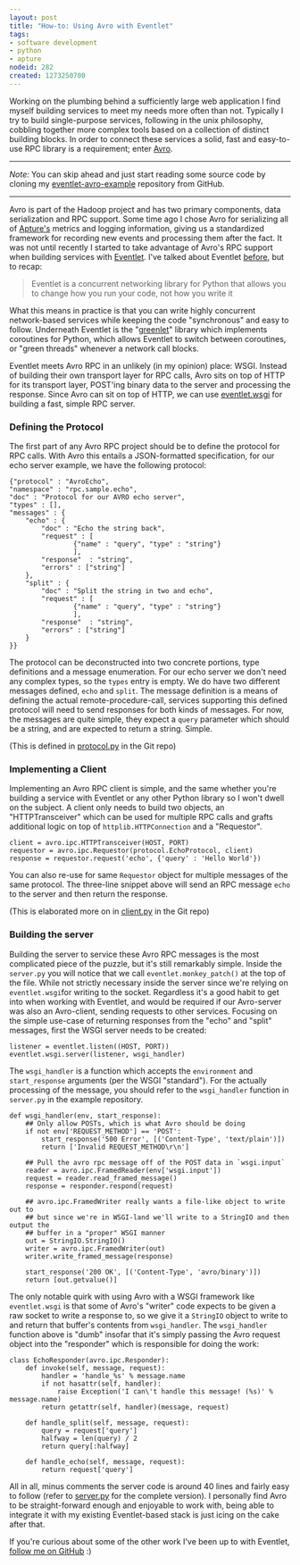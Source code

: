 ```yaml
--- 
layout: post
title: "How-to: Using Avro with Eventlet"
tags: 
- software development
- python
- apture
nodeid: 282
created: 1273250700
---
```

Working on the plumbing behind a sufficiently large web application I find
myself building services to meet my needs more often than not. Typically I
try to build single-purpose services, following in the unix philosophy, cobbling
together more complex tools based on a collection of distinct building blocks.
In order to connect these services a solid, fast and easy-to-use RPC library is
a requirement; enter [Avro](http://hadoop.apache.org/avro/).

----

*Note:* You can skip ahead and just start reading some source code by cloning my
[eventlet-avro-example](http://github.com/rtyler/eventlet-avro-example) repository
from GitHub.

----

Avro is part of the Hadoop project and has two primary components, data serialization
and RPC support. Some time ago I chose Avro for serializing all of <a id="aptureLink_LDwxZTTwKh" href="http://www.apture.com">Apture's</a> metrics and logging
information, giving us a standardized framework for recording new events and processing
them after the fact. It was not until recently I started to take advantage of Avro's
RPC support when building services with <a id="aptureLink_a4wlc7Bdkp" href="http://eventlet.net/doc/">Eventlet</a>. I've talked about Eventlet [before](http://unethicalblogger.com/posts/2010/01/new_years_python_meme), but
to recap:

> Eventlet is a concurrent networking library for Python that allows you to change how you run your code, not how you write it

What this means in practice is that you can write highly concurrent network-based
services while keeping the code "synchronous" and easy to follow. Underneath
Eventlet is the "<a id="aptureLink_FICZSkfldQ" href="http://pypi.python.org/pypi/greenlet">greenlet</a>" library which implements coroutines for Python, which
allows Eventlet to switch between coroutines, or "green threads" whenever a network
call blocks.


Eventlet meets Avro RPC in an unlikely (in my opinion) place: WSGI. Instead of building
their own transport layer for RPC calls, Avro sits on top of HTTP for its transport
layer, POST'ing binary data to the server and processing the response. Since Avro can sit on top of HTTP, we can use [eventlet.wsgi](http://eventlet.net/doc/modules/wsgi.html) for building a fast, simple RPC server.
<!--break-->
### Defining the Protocol
The first part of any Avro RPC project should be to define the protocol for RPC calls.
With Avro this entails a JSON-formatted specification, for our echo server example,
we have the following protocol:

    {"protocol" : "AvroEcho",
    "namespace" : "rpc.sample.echo",
    "doc" : "Protocol for our AVRO echo server",
    "types" : [],
    "messages" : {
        "echo" : {
            "doc" : "Echo the string back",
            "request" : [
                    {"name" : "query", "type" : "string"}
                    ],
            "response"  : "string",
            "errors" : ["string"]
        },
        "split" : {
            "doc" : "Split the string in two and echo",
            "request" : [
                    {"name" : "query", "type" : "string"}
                    ],
            "response"  : "string",
            "errors" : ["string"]
        }
    }}


The protocol can be deconstructed into two concrete portions, type definitions and
a message enumeration. For our echo server we don't need any complex types, so the
`types` entry is empty. We do have two different messages defined, `echo` and `split`.
The message definition is a means of defining the actual remote-procedure-call,
services supporting this defined protocol will need to send responses for both kinds
of messages. For now, the messages are quite simple, they expect a `query` parameter
which should be a string, and are expected to return a string. Simple.

(This is defined in [protocol.py](http://github.com/rtyler/eventlet-avro-example/blob/master/protocol.py) in the Git repo)


### Implementing a Client
Implementing an Avro RPC client is simple, and the same whether you're building a
service with Eventlet or any other Python library so I won't dwell on the subject.
A client only needs to build two objects, an "HTTPTransceiver" which can be used
for multiple RPC calls and grafts additional logic on top of `httplib.HTTPConnection`
and a "Requestor".

    client = avro.ipc.HTTPTransceiver(HOST, PORT)
    requestor = avro.ipc.Requestor(protocol.EchoProtocol, client)
    response = requestor.request('echo', {'query' : 'Hello World'})

You can also re-use for same `Requestor` object for multiple messages of the same
protocol. The three-line snippet above will send an RPC message `echo` to the server
and then return the response.

(This is elaborated more on in [client.py](http://github.com/rtyler/eventlet-avro-example/blob/master/client.py) in the Git repo)


### Building the server
Building the server to service these Avro RPC messages is the most complicated
piece of the puzzle, but it's still remarkably simple. Inside the `server.py` you
will notice that we call `eventlet.monkey_patch()` at the top of the file. While not
strictly necessary inside the server since we're relying on `eventlet.wsgi`for
writing to the socket. Regardless it's a good habit to get into when working with
Eventlet, and would be required if our Avro-server was also an Avro-client, sending
requests to other services. Focusing on the simple use-case of returning responses
from the "echo" and "split" messages, first the WSGI server needs to be created:

    listener = eventlet.listen((HOST, PORT))
    eventlet.wsgi.server(listener, wsgi_handler)

The `wsgi_handler` is a function which accepts the `environment` and `start_response`
arguments (per the WSGI "standard"). For the actually processing of the message,
you should refer to the `wsgi_handler` function in `server.py` in the example
repository.

    def wsgi_handler(env, start_response):
        ## Only allow POSTs, which is what Avro should be doing
        if not env['REQUEST_METHOD'] == 'POST':
            start_response('500 Error', [('Content-Type', 'text/plain')])
            return ['Invalid REQUEST_METHOD\r\n']

        ## Pull the avro rpc message off of the POST data in `wsgi.input`
        reader = avro.ipc.FramedReader(env['wsgi.input'])
        request = reader.read_framed_message()
        response = responder.respond(request)

        ## avro.ipc.FramedWriter really wants a file-like object to write out to
        ## but since we're in WSGI-land we'll write to a StringIO and then output the
        ## buffer in a "proper" WSGI manner
        out = StringIO.StringIO()
        writer = avro.ipc.FramedWriter(out)
        writer.write_framed_message(response)

        start_response('200 OK', [('Content-Type', 'avro/binary')])
        return [out.getvalue()]

The only notable quirk with using Avro with a WSGI framework like
`eventlet.wsgi` is that some of Avro's "writer" code expects to be given a raw
socket to write a response to, so we give it a `StringIO` object to write to and
return that buffer's contents from `wsgi_handler`. The `wsgi_handler` function
above is "dumb" insofar that it's simply passing the Avro request object into the
"responder" which is responsible for doing the work:

    class EchoResponder(avro.ipc.Responder):
        def invoke(self, message, request):
            handler = 'handle_%s' % message.name
            if not hasattr(self, handler):
                raise Exception('I can\'t handle this message! (%s)' % message.name)
            return getattr(self, handler)(message, request)

        def handle_split(self, message, request):
            query = request['query']
            halfway = len(query) / 2
            return query[:halfway]

        def handle_echo(self, message, request):
            return request['query']


All in all, minus comments the server code is around 40 lines and fairly easy to
follow (refer to [server.py](http://github.com/rtyler/eventlet-avro-example/blob/master/server.py) for the complete version). I personally find Avro to be straight-forward enough and enjoyable to work with, being able to integrate it with my existing Eventlet-based stack is just icing on the cake after that.

If you're curious about some of the other work I've been up to with Eventlet, [follow me on GitHub](http://github.com/rtyler) :)

